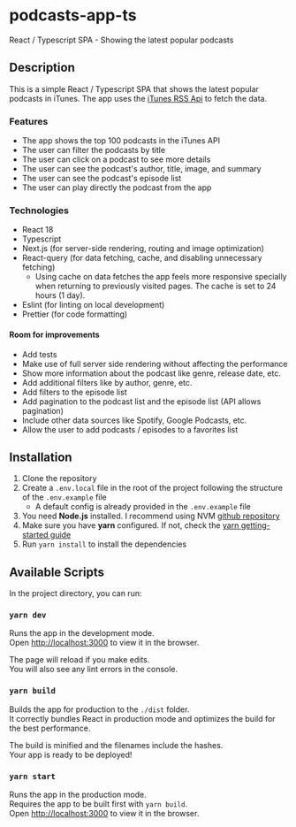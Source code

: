 # podcasts-app-ts
React / Typescript SPA - Showing the latest popular podcasts

## Description

This is a simple React / Typescript SPA that shows the latest popular podcasts in iTunes.
The app uses the [iTunes RSS Api](https://itunes.apple.com/us/rss/toppodcasts/limit=100/genre=1310/json) to fetch the data.

### Features
- The app shows the top 100 podcasts in the iTunes API
- The user can filter the podcasts by title
- The user can click on a podcast to see more details
- The user can see the podcast's author, title, image, and summary
- The user can see the podcast's episode list
- The user can play directly the podcast from the app

### Technologies
- React 18
- Typescript
- Next.js (for server-side rendering, routing and image optimization)
- React-query (for data fetching, cache, and disabling unnecessary fetching)
  - Using cache on data fetches the app feels more responsive specially when returning to previously visited pages.
  The cache is set to 24 hours (1 day).
- Eslint (for linting on local development)
- Prettier (for code formatting)

#### Room for improvements
- Add tests
- Make use of full server side rendering without affecting the performance
- Show more information about the podcast like genre, release date, etc.
- Add additional filters like by author, genre, etc.
- Add filters to the episode list
- Add pagination to the podcast list and the episode list (API allows pagination)
- Include other data sources like Spotify, Google Podcasts, etc.
- Allow the user to add podcasts / episodes to a favorites list

## Installation
1. Clone the repository
2. Create a `.env.local` file in the root of the project following the structure of the `.env.example` file
    - A default config is already provided in the `.env.example` file
3. You need **Node.js** installed. I recommend using NVM [github repository](https://github.com/nvm-sh/nvm)
4. Make sure you have **yarn** configured. If not, check the [yarn getting-started guide](https://yarnpkg.com/getting-started)
5. Run `yarn install` to install the dependencies

## Available Scripts

In the project directory, you can run:

### `yarn dev`

Runs the app in the development mode.\
Open [http://localhost:3000](http://localhost:3000) to view it in the browser.

The page will reload if you make edits.\
You will also see any lint errors in the console.

### `yarn build`

Builds the app for production to the `./dist` folder.\
It correctly bundles React in production mode and optimizes the build for the best performance.

The build is minified and the filenames include the hashes.\
Your app is ready to be deployed!

### `yarn start`

Runs the app in the production mode.\
Requires the app to be built first with `yarn build`.\
Open [http://localhost:3000](http://localhost:3000) to view it in the browser.
